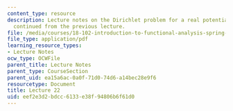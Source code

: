 ```yaml
---
content_type: resource
description: Lecture notes on the Dirichlet problem for a real potential on an interval,
  continued from the previous lecture.
file: /media/courses/18-102-introduction-to-functional-analysis-spring-2009/eef2e3d2bdcc6133e38f94806b6f61d0_MIT18_102s09_lec22.pdf
file_type: application/pdf
learning_resource_types:
- Lecture Notes
ocw_type: OCWFile
parent_title: Lecture Notes
parent_type: CourseSection
parent_uid: ea15a6ac-0a0f-71d0-74d6-a14bec28e9f6
resourcetype: Document
title: Lecture 22
uid: eef2e3d2-bdcc-6133-e38f-94806b6f61d0
---
```

